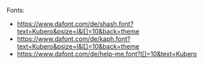 Fonts: 
- https://www.dafont.com/de/shash.font?text=Kubero&psize=l&l[]=10&back=theme
- https://www.dafont.com/de/kaph.font?text=Kubero&psize=l&l[]=10&back=theme
- https://www.dafont.com/de/help-me.font?l[]=10&text=Kubero 